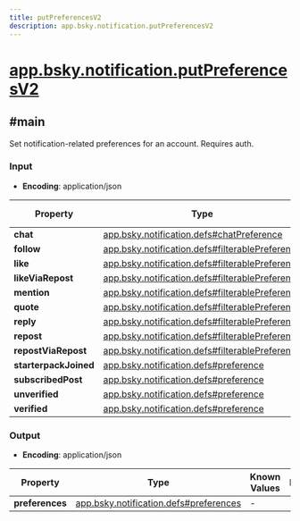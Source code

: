 ```yaml
---
title: putPreferencesV2
description: app.bsky.notification.putPreferencesV2
---
```


# [app.bsky.notification.putPreferencesV2](https://github.com/myConsciousness/atproto.dart/blob/main/lexicons/app/bsky/notification/putPreferencesV2.json)

## #main

Set notification-related preferences for an account. Requires auth.

### Input

- **Encoding**: application/json

| Property | Type | Known Values | Required | Description |
| --- | --- | --- | :---: | --- |
| **chat** | [app.bsky.notification.defs#chatPreference](../../../../lexicons/app/bsky/notification/defs.md#chatpreference) | - | ❌ | - |
| **follow** | [app.bsky.notification.defs#filterablePreference](../../../../lexicons/app/bsky/notification/defs.md#filterablepreference) | - | ❌ | - |
| **like** | [app.bsky.notification.defs#filterablePreference](../../../../lexicons/app/bsky/notification/defs.md#filterablepreference) | - | ❌ | - |
| **likeViaRepost** | [app.bsky.notification.defs#filterablePreference](../../../../lexicons/app/bsky/notification/defs.md#filterablepreference) | - | ❌ | - |
| **mention** | [app.bsky.notification.defs#filterablePreference](../../../../lexicons/app/bsky/notification/defs.md#filterablepreference) | - | ❌ | - |
| **quote** | [app.bsky.notification.defs#filterablePreference](../../../../lexicons/app/bsky/notification/defs.md#filterablepreference) | - | ❌ | - |
| **reply** | [app.bsky.notification.defs#filterablePreference](../../../../lexicons/app/bsky/notification/defs.md#filterablepreference) | - | ❌ | - |
| **repost** | [app.bsky.notification.defs#filterablePreference](../../../../lexicons/app/bsky/notification/defs.md#filterablepreference) | - | ❌ | - |
| **repostViaRepost** | [app.bsky.notification.defs#filterablePreference](../../../../lexicons/app/bsky/notification/defs.md#filterablepreference) | - | ❌ | - |
| **starterpackJoined** | [app.bsky.notification.defs#preference](../../../../lexicons/app/bsky/notification/defs.md#preference) | - | ❌ | - |
| **subscribedPost** | [app.bsky.notification.defs#preference](../../../../lexicons/app/bsky/notification/defs.md#preference) | - | ❌ | - |
| **unverified** | [app.bsky.notification.defs#preference](../../../../lexicons/app/bsky/notification/defs.md#preference) | - | ❌ | - |
| **verified** | [app.bsky.notification.defs#preference](../../../../lexicons/app/bsky/notification/defs.md#preference) | - | ❌ | - |

### Output

- **Encoding**: application/json

| Property | Type | Known Values | Required | Description |
| --- | --- | --- | :---: | --- |
| **preferences** | [app.bsky.notification.defs#preferences](../../../../lexicons/app/bsky/notification/defs.md#preferences) | - | ✅ | - |
